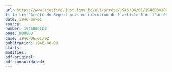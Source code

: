 ```yaml
---
url: https://www.ejustice.just.fgov.be/eli/arrete/1946/06/01/1946060102/justel
title-fr: "Arrêté du Régent pris en exécution de l'article 6 de l'arrêté-loi du 19 septembre 1945 relatif à l'épuration civique (abrogé par L 14-06-1948, art. 14)"
date: 1946-06-01
source:
number: 1946060102
page: 888888
case: 1946-06-01/02
publication: 1946-06-08
starts:
modifies:
pdf-original:
pdf-consolidated:
---
```


